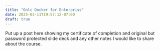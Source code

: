 ```yaml
---
title: "Onlc Docker for Enterprise"
date: 2025-03-11T19:57:12-07:00
draft: true
---
```

Put up a post here showing my certificate of completion and original but password protected slide deck and any other notes I would like to share about the course.
